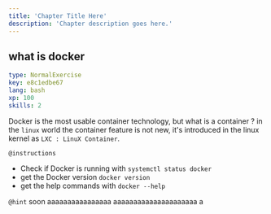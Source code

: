```yaml
---
title: 'Chapter Title Here'
description: 'Chapter description goes here.'
---
```


## what is docker

```yaml
type: NormalExercise
key: e8c1edbe67
lang: bash
xp: 100
skills: 2
```

Docker is the most usable container technology, but what is a container ? in the `linux` world the container feature is not new, it's introduced in the linux kernel as `LXC : LinuX Container`.

`@instructions`
* Check if Docker is running with `systemctl status docker`
* get the Docker version `docker version`
* get the help commands with `docker --help`

`@hint`
soon aaaaaaaaaaaaaaaa aaaaaaaaaaaaaaaaaaaaa a


